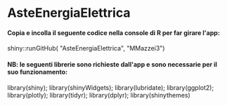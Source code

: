 # AsteEnergiaElettrica

#### Copia e incolla il seguente codice nella console di R per far girare l'app:

shiny::runGitHub( "AsteEnergiaElettrica", "MMazzei3")

#### NB: le seguenti librerie sono richieste dall'app e sono necessarie per il suo funzionamento: 

library(shiny);
library(shinyWidgets);
library(lubridate);
library(ggplot2);
library(plotly);
library(tidyr);
library(dplyr);
library(shinythemes)
